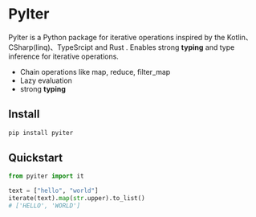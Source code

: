 # PyIter

PyIter is a Python package for iterative operations inspired by the Kotlin、CSharp(linq)、TypeSrcipt and Rust .
Enables strong **typing** and type inference for iterative operations.

- Chain operations like map, reduce, filter_map
- Lazy evaluation
- strong **typing**

## Install

```bash
pip install pyiter
```

## Quickstart

```python
from pyiter import it

text = ["hello", "world"]
iterate(text).map(str.upper).to_list()
# ['HELLO', 'WORLD']
```

<!-- **Type inference**
![.](./screenshot.png)

## API -->


